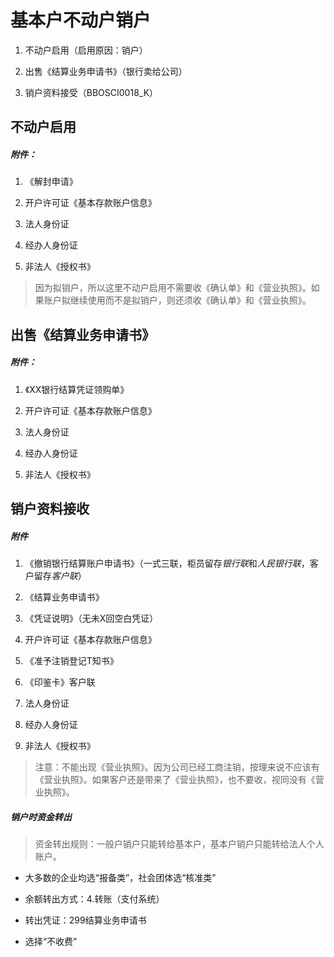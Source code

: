 # 基本户不动户销户


1. 不动户启用（启用原因：销户）

2. 出售《结算业务申请书》（银行卖给公司）

3. 销户资料接受（BBOSCI0018_K）

## 不动户启用

##### 附件：

1. 《解封申请》

2. 开户许可证《基本存款账户信息》

3. 法人身份证

4. 经办人身份证

5. 非法人《授权书》

> 因为拟销户，所以这里不动户启用不需要收《确认单》和《营业执照》。如果账户拟继续使用而不是拟销户，则还须收《确认单》和《营业执照》。

## 出售《结算业务申请书》

##### 附件：

1. 《XX银行结算凭证领购单》

2. 开户许可证《基本存款账户信息》

3. 法人身份证

4. 经办人身份证

5. 非法人《授权书》

## 销户资料接收

##### 附件

1. 《撤销银行结算账户申请书》（一式三联，柜员留存*银行联*和*人民银行联*，客户留存*客户联*）

2. 《结算业务申请书》

3. 《凭证说明》（无未X回空白凭证）

4. 开户许可证《基本存款账户信息》

5. 《准予注销登记T知书》

6. 《印鉴卡》客户联

7. 法人身份证

8. 经办人身份证

9. 非法人《授权书》

> 注意：不能出现《营业执照》。因为公司已经工商注销，按理来说不应该有《营业执照》。如果客户还是带来了《营业执照》，也不要收，视同没有《营业执照》。

##### 销户时资金转出

> 资金转出规则：一般户销户只能转给基本户，基本户销户只能转给法人个人账户。

- 大多数的企业均选“报备类”，社会团体选“核准类”

- 余额转出方式：4.转账（支付系统）

- 转出凭证：299结算业务申请书

- 选择“不收费”

